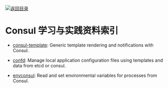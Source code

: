 [![返回目录](https://parg.co/UGo)](https://github.com/wxyyxc1992/Awesome-Reference)

# Consul 学习与实践资料索引

* [consul-template](https://github.com/hashicorp/consul-template): Generic template rendering and notifications with Consul.

* [confd](https://github.com/kelseyhightower/confd): Manage local application configuration files using templates and data from etcd or consul.

* [envconsul](https://github.com/hashicorp/envconsul): Read and set environmental variables for processes from Consul.
